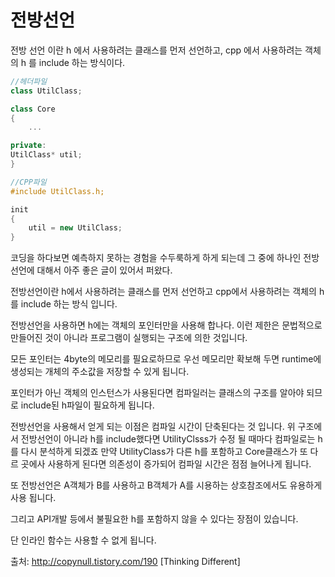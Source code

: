 # 전방선언

전방 선언 이란 h 에서 사용하려는 클래스를 먼저 선언하고, cpp 에서 사용하려는 객체의 h 를 include 하는 방식이다.

```cpp
//헤더파일
class UtilClass;

class Core
{
    ...

private:
UtilClass* util;
}
```

```cpp
//CPP파일
#include UtilClass.h;

init
{
    util = new UtilClass;
}
```

코딩을 하다보면 예측하지 못하는 경험을 수두룩하게 하게 되는데 그 중에 하나인 전방 선언에 대해서 아주 좋은 글이 있어서 퍼왔다.





전방선언이란 h에서 사용하려는 클래스를 먼저 선언하고 cpp에서 사용하려는 객체의 h를 include 하는 방식 입니다.

전방선언을 사용하면 h에는 객체의 포인터만을 사용해 합나다. 이런 제한은 문법적으로 만들어진 것이 아니라 프로그램이 실행되는 구조에 의한 것입니다.



모든 포인터는 4byte의 메모리를 필요로하므로 우선 메모리만 확보해 두면 runtime에 생성되는 개체의 주소값을 저장할 수 있게 됩니다.



포인터가 아닌 객체의 인스턴스가 사용된다면 컴파일러는 클래스의 구조를 알아야 되므로 include된 h파일이 필요하게 됩니다.



전방선언을 사용해서 얻게 되는 이점은 컴파일 시간이 단축된다는 것 입니다. 위 구조에서 전방선언이 아니라 h를 include했다면 UtilityClsss가 수정 될 때마다 컴파일로는 h를 다시 분석하게 되겠죠 만약 UtilityClass가 다른 h를 포함하고 Core클래스가 또 다르 곳에사 사용하게 된다면 의존성이 증가되어 컴파일 시간은 점점 늘어나게 됩니다.



또 전방선언은 A객체가 B를 사용하고 B객체가 A를 시용하는 상호참조에서도 유용하게 사용 됩니다.



그리고 API개발 등에서 불필요한 h를 포함하지 않을 수 있다는 장점이 있습니다.



단 인라인 함수는 사용할 수 없게 됩니다.



출처: http://copynull.tistory.com/190 [Thinking Different]